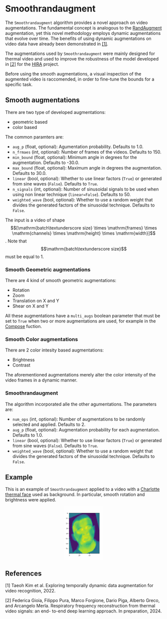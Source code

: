 # Smoothrandaugment

The `Smoothrandaugment` algorithm provides a novel approach on video augmentations. The fundamental concept is analogous to the [RandAugment](https://arxiv.org/abs/1909.13719) augmentation, yet this novel methodology employs dynamic augmentations that evolve over time. The benefits of using dynamic augmentations on video data have already been demonstrated in [[1]](#1).

The augmentations used by `Smoothrandaugment` were mainly designed for thermal video and used to improve the robustness of the model developed in [[2]](#2) for the [HIRA](https://www.hira-project.com) project.

Before using the smooth augmentations, a visual inspection of the augmented video is raccomended, in order to fine-tune the bounds for a specific task.

## Smooth augmentations
There are two type of developed augmentations:
- geometric based
- color based

The common paramters are:
- `aug_p` (float, optional): Agumentation probability. Defaults to 1.0.
- `n_frmaes` (int, optional): Number of frames of the videos. Defaults to 150.
- `min_bound` (float, optional): Minimum angle in degrees for the augmentation. Defaults to -30.0.
- `max_bound` (float, optional): Maximum angle in degrees the augmentation. Defaults to 30.0.
- `linear` (bool, optional): Whether to use linear factors (`True`) or generated from sine waves (`False`). Defaults to `True`.
- `n_signals` (int, optional): Number of sinusoidal signals to be used when using non linear technique (`linear=False`). Defaults to 50.
- `weighted_wave` (bool, optional): Whether to use a random weight that divides the generated factors of the sinusoidal technique. Defaults to `False`.

The input is a video of shape $$[\mathrm{batch\textunderscore size} \times \mathrm{frames} \times \mathrm{channels} \times \mathrm{height} \times \mathrm{width}]$$. Note that $$\mathrm{batch\textunderscore size}$$ must be equal to 1.

### Smooth Geometric augmentations
There are 4 kind of smooth geometric augmentations:
- Rotation
- Zoom
- Translation on X and Y
- Shear on X and Y

All these augmentations have a `multi_augs` boolean parameter that must be set to `True` when two or more augmentations are used, for example in the [Compose](https://pytorch.org/vision/main/generated/torchvision.transforms.Compose.html) fuction.

### Smooth Color augmentations
There are 2 color intesity based augmentations:
- Brightness
- Contrast

The aforementioned augmentations merely alter the color intensity of the video frames in a dynamic manner.

### Smoothrandaugment
The algorithm incorporated alle the other agumentations.
The parameters are:
- `num_ops` (int, optional): Number of augmentations to be randomly selected and applied. Defaults to 2.
- `aug_p` (float, optional): Augmentation probability for each augmentation. Defaults to 1.0.
- `linear` (bool, optional): Whether to use linear factors (`True`) or generated from sine waves (`False`). Defaults to `True`.
- `weighted_wave` (bool, optional): Whether to use a random weight that divides the generated factors of the sinusoidal technique. Defaults to `False`.

## Example
This is an example of `Smoothrandaugment` applied to a video with a [Charlotte thermal face](https://github.com/TeCSAR-UNCC/UNCC-ThermalFace) used as background. In particular, smooth rotation and brightness were applied.

<p align="center"><img src="smoothrandaugment_example.gif" alt="Smoothrandaugment example" width="25%" height="25%"/></p>

## References
<a id=1>[1]</a>
Taeoh Kim et al. Exploring temporally dynamic data augmentation for video recognition, 2022.

<a id=2>[2]</a>
Federica Gioia, Filippo Pura, Marco Forgione, Dario Piga, Alberto Greco, and Arcangelo Merla. Respiratory frequency reconstruction from thermal video signals: an end- to-end deep learning approach. In preparation, 2024.

